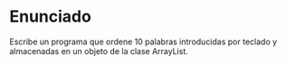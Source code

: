 # Enunciado
>
Escribe un programa que ordene 10 palabras introducidas por teclado y almacenadas en un objeto de la clase ArrayList.
